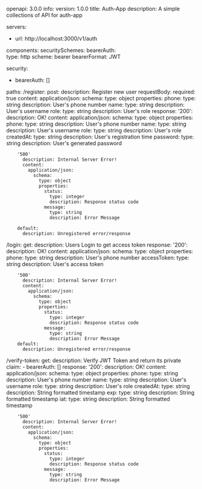 openapi: 3.0.0
info:
  version: 1.0.0
  title: Auth-App
  description: A simple collections of API for auth-app 

servers:
  - url: http://localhost:3000/v1/auth

components:
  securitySchemes:
    bearerAuth:            
      type: http
      scheme: bearer
      bearerFormat: JWT 

security:
  - bearerAuth: []  

paths:
  /register:
    post:
      description: Register new user
      requestBody:
        required: true
        content:
          application/json:
            schema:
              type: object
              properties:
                phone:
                  type: string
                  description: User's phone number
                name:
                  type: string
                  description: User's username
                role:
                  type: string
                  description: User's role
      response:
        '200':
          description: OK!
          content:
            application/json:
              schema:
                type: object
                properties:
                    phone:
                        type: string
                        description: User's phone number
                    name:
                        type: string
                        description: User's username
                    role:
                        type: string
                        description: User's role
                    createdAt:
                        type: string
                        description: User's registration time
                    password:
                        type: string
                        description: User's generated password
        
        '500'
          description: Internal Server Error!
          content:
            application/json:
              schema:
                type: object
                properties:
                  status:
                    type: integer
                    description: Response status code
                  message:
                    type: string
                    description: Error Message

        default:
          description: Unregistered error/response

  /login:
    get:
      description: Users Login to get access token 
      response:
        '200':
          description: OK!
          content:
            application/json:
              schema:
                type: object
                properties:
                    phone:
                        type: string
                        description: User's phone number
                    accessToken:
                        type: string
                        description: User's access token
        
        '500'
          description: Internal Server Error!
          content:
            application/json:
              schema:
                type: object
                properties:
                  status:
                    type: integer
                    description: Response status code
                  message:
                    type: string
                    description: Error Message
        default:
          description: Unregistered error/response

/verify-token:
    get:
      description: Verify JWT Token and return its private claim:
        - bearerAuth: []
      response:
        '200':
          description: OK!
          content:
            application/json:
              schema:
                type: object
                properties:
                    phone:
                        type: string
                        description: User's phone number
                    name:
                        type: string
                        description: User's username
                    role:
                        type: string
                        description: User's role
                    createdAt:
                        type: string
                        description: String formatted timestamp 
                    exp:
                        type: string
                        description: String formatted timestamp 
                    iat:
                        type: string
                        description: String formatted timestamp 
        
        '500'
          description: Internal Server Error!
          content:
            application/json:
              schema:
                type: object
                properties:
                  status:
                    type: integer
                    description: Response status code
                  message:
                    type: string
                    description: Error Message